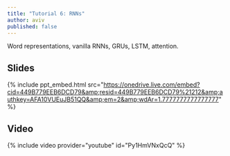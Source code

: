 ```yaml
---
title: "Tutorial 6: RNNs"
author: aviv
published: false
---
```


Word representations, vanilla RNNs, GRUs, LSTM, attention.

## Slides

{% include ppt_embed.html
src="https://onedrive.live.com/embed?cid=449B779EEB6DCD79&amp;resid=449B779EEB6DCD79%21212&amp;authkey=AFA10VUEuJB51QQ&amp;em=2&amp;wdAr=1.7777777777777777" %}

## Video

{% include video provider="youtube" id="Py1HmVNxQcQ" %}

